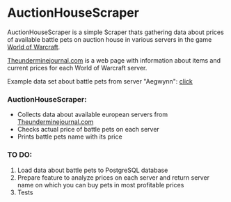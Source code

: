 # AuctionHouseScraper

AuctionHouseScraper is a simple Scraper thats gathering data about prices of available battle pets on auction house in various servers in the game [World of Warcraft](https://worldofwarcraft.com/en-us/).

[Theunderminejournal.com](https://theunderminejournal.com/) is a web page with information about items and current prices for each World of Warcraft server.

Example data set about battle pets from server "Aegwynn": [click](https://theunderminejournal.com/#eu/aegwynn/category/battlepets)

### AuctionHouseScraper:
* Collects data about available european servers from [Theunderminejournal.com](https://theunderminejournal.com/)
* Checks actual price of battle pets on each server
* Prints battle pets name with its price

### TO DO:
1. Load data about battle pets to PostgreSQL database
2. Prepare feature to analyze prices on each server and return server name on which you can buy pets in most profitable prices
3. Tests
